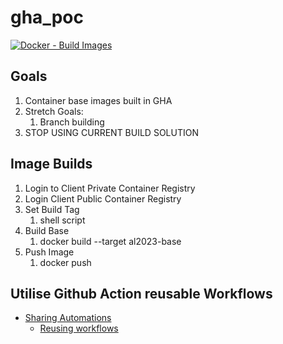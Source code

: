 # gha_poc
[![Docker - Build Images](https://github.com/thegippygeek/gha_poc/actions/workflows/main.yml/badge.svg)](https://github.com/thegippygeek/gha_poc/actions/workflows/main.yml)
## Goals
1. Container base images built in GHA
2. Stretch Goals:
	1. Branch building
3. STOP USING CURRENT  BUILD SOLUTION 


## Image Builds
1. Login to Client Private Container Registry
2. Login Client Public Container Registry
3. Set Build Tag
	1. shell script
4. Build Base
	1. docker build --target al2023-base
5. Push Image
	1. docker push

## Utilise Github Action reusable Workflows
- [Sharing Automations](https://docs.github.com/en/actions/sharing-automations)
    - [Reusing workflows](https://docs.github.com/en/actions/sharing-automations/reusing-workflows)
